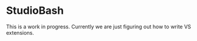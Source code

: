 StudioBash
==========

This is a work in progress. Currently we are just figuring out how to write VS extensions.
